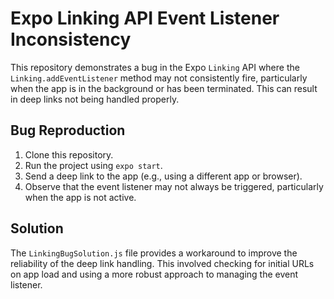 # Expo Linking API Event Listener Inconsistency

This repository demonstrates a bug in the Expo `Linking` API where the `Linking.addEventListener` method may not consistently fire, particularly when the app is in the background or has been terminated. This can result in deep links not being handled properly.

## Bug Reproduction

1. Clone this repository.
2. Run the project using `expo start`.
3. Send a deep link to the app (e.g., using a different app or browser).
4. Observe that the event listener may not always be triggered, particularly when the app is not active.

## Solution

The `LinkingBugSolution.js` file provides a workaround to improve the reliability of the deep link handling. This involved checking for initial URLs on app load and using a more robust approach to managing the event listener.